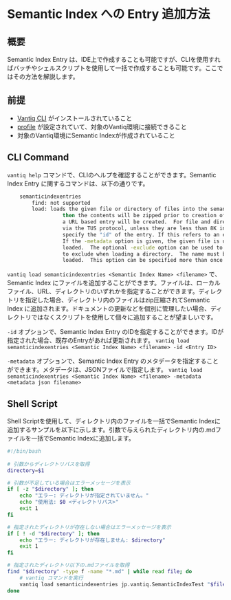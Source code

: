 # Semantic Index への Entry 追加方法

## 概要

Semantic Index Entry は、IDE上で作成することも可能ですが、CLIを使用すればバッチやシェルスクリプトを使用して一括で作成することも可能です。ここではその方法を解説します。

## 前提

- [Vantiq CLI](https://dev.vantiq.com/docs/system/cli/index.html) がインストールされていること
- [profile](https://dev.vantiq.com/docs/system/cli/index.html#profile) が設定されていて、対象のVantiq環境に接続できること
- 対象のVantiq環境にSemantic Indexが作成されていること

## CLI Command
`vantiq help` コマンドで、CLIのヘルプを確認することができます。Semantic Index Entry に関するコマンドは、以下の通りです。

``` bash
    semanticindexentries
        find: not supported
        load: loads the given file or directory of files into the semantic index.  If the target is a directory,
                  then the contents will be zipped prior to creation of the index entry.  If the target is a URL, then
                  a URL based entry will be created.  For file and directory targets, the contents will be uploaded
                  via the TUS protocol, unless they are less than 8K in size.  The optional -id option can be used to
                  specify the "id" of the entry. If this refers to an existing entry, then the entry will be updated.
                  If the -metadata option is given, the given file is used to provide metadata for the entries being
                  loaded.  The optional -exclude option can be used to specify the name of a file and/or directory
                  to exclude when loading a directory.  The name must be specified relative to the directory being
                  loaded.  This option can be specified more than once to exclude multiple files/directories.
```

`vantiq load semanticindexentries <Semantic Index Name> <filename>` で、Semantic Index にファイルを追加することができます。ファイルは、ローカルファイル、URL、ディレクトリのいずれかを指定することができます。ディレクトリを指定した場合、ディレクトリ内のファイルはzip圧縮されてSemantic Index に追加されます。ドキュメントの更新などを個別に管理したい場合、ディレクトリではなくスクリプトを使用して個々に追加することが望ましいです。

`-id` オプションで、Semantic Index Entry のIDを指定することができます。IDが指定された場合、既存のEntryがあれば更新されます。
`vantiq load semanticindexentries <Semantic Index Name> <filename> -id <Entry ID>`

`-metadata` オプションで、Semantic Index Entry のメタデータを指定することができます。メタデータは、JSONファイルで指定します。
`vantiq load semanticindexentries <Semantic Index Name> <filename> -metadata <metadata json filename>`

## Shell Script

Shell Scriptを使用して、ディレクトリ内のファイルを一括でSemantic Indexに追加するサンプルを以下に示します。引数で与えられたディレクトリ内の.mdファイルを一括でSemantic Indexに追加します。

``` bash:load_semantic_index_entry.sh
#!/bin/bash
    
# 引数からディレクトリパスを取得
directory=$1

# 引数が不足している場合はエラーメッセージを表示
if [ -z "$directory" ]; then
    echo "エラー: ディレクトリが指定されていません。"
    echo "使用法: $0 <ディレクトリパス>"
    exit 1
fi

# 指定されたディレクトリが存在しない場合はエラーメッセージを表示
if [ ! -d "$directory" ]; then
    echo "エラー: ディレクトリが存在しません: $directory"
    exit 1
fi

# 指定されたディレクトリ以下の.mdファイルを取得
find "$directory" -type f -name "*.md" | while read file; do
    # vantiq コマンドを実行
    vantiq load semanticindexentries jp.vantiq.SemanticIndexTest "$file"
done

```
